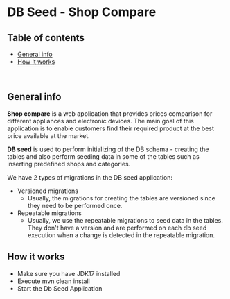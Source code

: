 # DB Seed - Shop Compare

Table of contents
---
- [General info](#general-info)
- [How it works](#how-it-works)
<br/>

General info
---
**Shop compare** is a web application that provides prices comparison for different appliances and electronic
devices. The main goal of this application is to enable customers find their required product at the best price available at the
market. <br/>

**DB seed** is used to perform initializing of the DB schema - creating the tables and also perform seeding data in some of the 
tables such as inserting predefined shops and categories.

We have 2 types of migrations in the DB seed application: 
- Versioned migrations  
  - Usually, the migrations for creating the tables are versioned since they need to be performed once.
- Repeatable migrations 
  - Usually, we use the repeatable migrations to seed data in the tables. They don't have a version and are performed on each db seed execution when a change is detected in the repeatable migration.

How it works
---
- Make sure you have JDK17 installed
- Execute mvn clean install
- Start the Db Seed Application